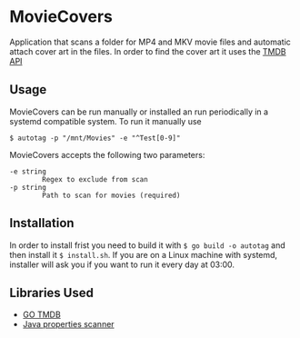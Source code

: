 # MovieCovers

Application that scans a folder for MP4 and MKV movie files and automatic attach cover art in the files.
In order to find the cover art it uses the [TMDB API](https://developers.themoviedb.org/3/getting-started/introduction)

## Usage

MovieCovers can be run manually or installed an run periodically in a systemd compatible system.
To run it manually use

```
$ autotag -p "/mnt/Movies" -e "^Test[0-9]"
```

MovieCovers accepts the following two parameters:

```
-e string
        Regex to exclude from scan
-p string
        Path to scan for movies (required)
```

## Installation

In order to install frist you need to build it with `$ go build -o autotag` and then install it `$ install.sh`.
If you are on a Linux machine with systemd, installer will ask you if you want to run it every day at 03:00.

## Libraries Used

-   [GO TMDB](https://github.com/ryanbradynd05/go-tmdb)
-   [Java properties scanner](https://github.com/magiconair/properties)
